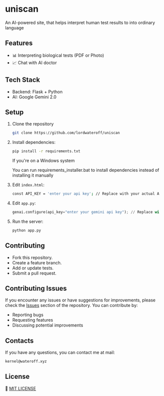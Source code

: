 # uniscan

An AI-powered site, that helps interpret human test results to into ordinary language

## Features

- 📊 Interpreting biological tests (PDF or Photo)
- 📈 Chat with AI doctor

## Tech Stack

- Backend: Flask + Python
- AI: Google Gemini 2.0

## Setup

1. Clone the repository
    ```bash
    git clone https://github.com/lordwateroff/uniscan
    ```
2. Install dependencies:
    ```bash
    pip install -r requirements.txt
    ```

    If you're on a Windows system


    You can run requirements_installer.bat to install dependencies instead of installing it manually

3. Edit `index.html`:
    ```bash
    const API_KEY = 'enter your api key'; // Replace with your actual API key
    ```
4. Edit `app.py`:
    ```python
    genai.configure(api_key="enter your gemini api key"); // Replace with your actual API key
    ```
5. Run the server:
    ```bash
    python app.py
    ```

## Contributing

- Fork this repository.
- Create a feature branch.
- Add or update tests.
- Submit a pull request.

## Contributing Issues

If you encounter any issues or have suggestions for improvements, please check the [Issues](https://github.com/lordwateroff/uniscan/issues) section of the repository. You can contribute by:

- Reporting bugs
- Requesting features
- Discussing potential improvements

## Contacts

If you have any questions, you can contact me at mail:

```bash
kernel@wateroff.xyz
```

## License

📃 [MIT LICENSE](LICENSE)

